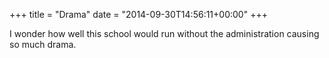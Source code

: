 +++
title = "Drama"
date = "2014-09-30T14:56:11+00:00"
+++

I wonder how well this school would run without the administration causing so much drama.
			